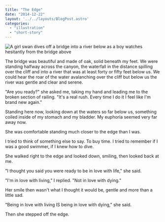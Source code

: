 ```yaml
---
title: "The Edge"
date: "2014-12-22"
layout: '../../layouts/BlogPost.astro'
categories: 
  - "illustration"
  - "short-story"
---
```


![A girl swan dives off a bridge into a river below as a boy watches hesitantly from the bridge above](/assets/images/Week-2-1080x770.png)

The bridge was beautiful and made of oak, solid beneath my feet. We were standing halfway across the canyon, the waterfall in the distance spilling over the cliff and into a river that was at least forty or fifty feet below us. We could hear the roar of the water avalanching over the cliff but below us the river was gentle and clear and serene.

"Are you ready?" she asked me, taking my hand and leading me to the broken section of railing. "It's a real rush. Every time I do it I feel like I'm brand new again."

Standing here now, looking down at the waters so far below us, something coiled inside of my stomach and my bladder. My euphoria seemed very far away now.

She was comfortable standing much closer to the edge than I was.

I tried to think of something else to say. To buy time. I tried to remember if I was a good swimmer, if I knew how to dive.

She walked right to the edge and looked down, smiling, then looked back at me.

"I thought you said you were ready to be in love with life," she said.

"I'm in love with living," I replied. "Not in love with dying."

Her smile then wasn't what I thought it would be, gentle and more than a little sad.

"Being in love with living IS being in love with dying," she said.

Then she stepped off the edge.
